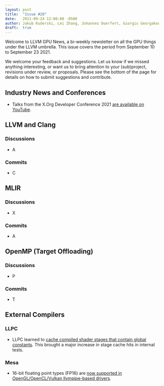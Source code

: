 ```yaml
---
layout: post
title:  "Issue #20"
date:   2021-09-24 12:00:00 -0500
author: Jakub Kuderski, Lei Zhang, Johannes Doerfert, Giorgis Georgakoudis, Joseph Huber
draft:  true
---
```


Welcome to LLVM GPU News, a bi-weekly newsletter on all the GPU things under the LLVM umbrella.
This issue covers the period from September 10 to September 23 2021.

We welcome your feedback and suggestions. Let us know if we missed anything interesting, or want us to bring attention to your (sub)project, revisions under review, or proposals. Please see the bottom of the page for details on how to submit suggestions and contribute.


## Industry News and Conferences
*  Talks from the X.Org Developer Conference 2021 [are available on YouTube](https://www.youtube.com/playlist?list=PLe6I3NKr-I4LwrhsAG1XVPW0EFL8ZJ_6W).


##  LLVM and Clang

### Discussions

*  A

### Commits

*  C


## MLIR

### Discussions

*  X

### Commits

*  A


## OpenMP (Target Offloading)

### Discussions

*  P

### Commits

*  T


## External Compilers

### LLPC

*  LLPC learned to [cache compiled shader stages that contain global constants](https://github.com/GPUOpen-Drivers/llpc/pull/1283). This brought a major increase in stage cache hits in internal tests.

### Mesa

*  16-bit floating point types (FP16) are [now supported in OpenGL/OpenCL/Vulkan llvmpipe-based drivers](https://gitlab.freedesktop.org/mesa/mesa/-/merge_requests/11816).
